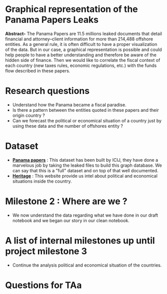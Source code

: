# Graphical representation of the Panama Papers Leaks
__Abstract-__ The Panama Papers are 11.5 millions leaked documents that detail financial and attorney–client information for more than 214,488 offshore entities. As a general rule, it is often difficult to have a proper visualization of the data. But in our case, a graphical representation is possible and could help people to have a better understanding and therefore be aware of the hidden side of finance. Then we would like to correlate the fiscal context of each country (new taxes rules, economic regulations, etc.) with the funds flow described in these papers. 

# Research questions
- Understand how the Panama became a fiscal paradise.
- Is there a pattern between the entities quoted in these papers and their origin country ?
- Can we forecast the political or economical situation of a country just by using these data and the number of offshores entity ?

# Dataset
- __[Panama papers](https://www.occrp.org/en/panamapapers/database)__ : This dataset has been built by ICIJ, they have done a marvelous job by taking the leaked files to build this graph database. We can say that this is a "full" dataset and on top of that well documented.
- __[Heritage]( http://www.heritage.org)__ : This website provide us intel about political and economical situations inside the country.

# Milestone 2 : Where are we ? 
- We now understand the data regarding what we have done in our draft notebook and we began our story in our clean notebook.

# A list of internal milestones up until project milestone 3
- Continue the analysis political and economical situation of the countries.

# Questions for TAa

